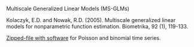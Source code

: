 Multiscale Generalized Linear Models (MS-GLMs) 

Kolaczyk, E.D. and Nowak, R.D. (2005). Multiscale generalized linear models for nonparametric function estimation. Biometrika, 92 (1), 119-133. 

[Zipped-file with software](http://math.bu.edu/people/kolaczyk/software/msglmcode.zip) for Poisson and binomial time series.
